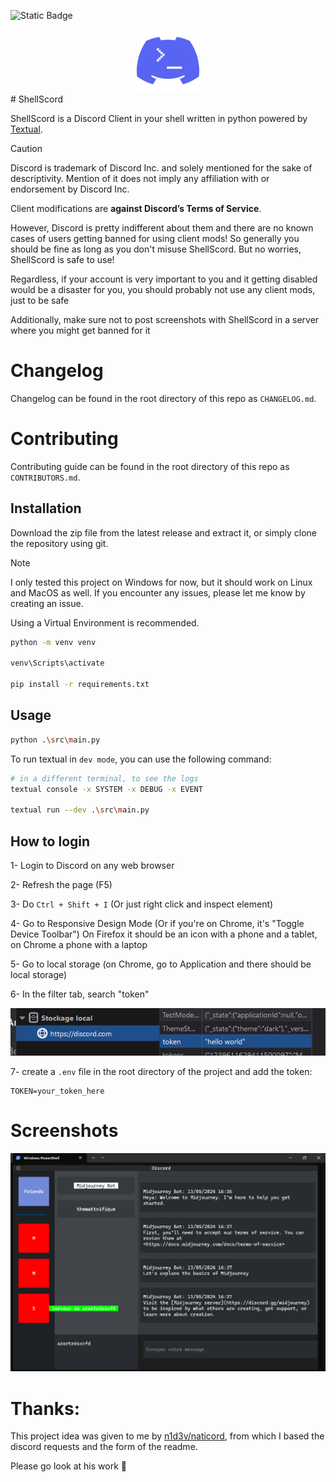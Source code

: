 ![Static Badge](https://img.shields.io/badge/Please_star_this-7289DA?style=for-the-badge)
<div align="center">
	<img src="src\images\logo.png" width="100">
</div>
# ShellScord

ShellScord is a Discord Client in your shell written in python powered by [Textual](https://github.com/Textualize/textual).

> [!CAUTION]
> Discord is trademark of Discord Inc. and solely mentioned for the sake of descriptivity. Mention of it does not imply any affiliation with or endorsement by Discord Inc.
> 
> Client modifications are **against Discord’s Terms of Service**.
>
> However, Discord is pretty indifferent about them and there are no known cases of users getting banned for using client mods! So generally you should be fine as long as you don't misuse ShellScord. But no worries, ShellScord is safe to use!
>
> Regardless, if your account is very important to you and it getting disabled would be a disaster for you, you should probably not use any client mods, just to be safe
>
> Additionally, make sure not to post screenshots with ShellScord in a server where you might get banned for it

# Changelog
Changelog can be found in the root directory of this repo as `CHANGELOG.md`.

# Contributing
Contributing guide can be found in the root directory of this repo as `CONTRIBUTORS.md`.

## Installation

Download the zip file from the latest release and extract it, or simply clone the repository using git.

> [!NOTE]  
> I only tested this project on Windows for now, but it should work on Linux and MacOS as well. If you encounter any issues, please let me know by creating an issue.

Using a Virtual Environment is recommended.

```bash
python -m venv venv

venv\Scripts\activate

pip install -r requirements.txt
```

## Usage

```bash
python .\src\main.py
```

To run textual in `dev mode`, you can use the following command:

```bash
# in a different terminal, to see the logs
textual console -x SYSTEM -x DEBUG -x EVENT

textual run --dev .\src\main.py
``` 

## How to login

1- Login to Discord on any web browser

2- Refresh the page (F5)

3- Do `Ctrl + Shift + I` (Or just right click and inspect element)

4- Go to Responsive Design Mode (Or if you're on Chrome, it's "Toggle
Device Toolbar") On Firefox it should be an icon with a phone and a
tablet, on Chrome a phone with a laptop

5- Go to local storage (on Chrome, go to Application and there should be
local storage)

6- In the filter tab, search "token"

<img src="src\images\token.png">

7- create a `.env` file in the root directory of the project and add the token:
    
```env
TOKEN=your_token_here
```

# Screenshots

<img src="src\images\screenshot.png">

# Thanks:

This project idea was given to me by [n1d3v/naticord](https://github.com/n1d3v/naticord), from which I based the discord requests and the form of the readme.

Please go look at his work 🙏